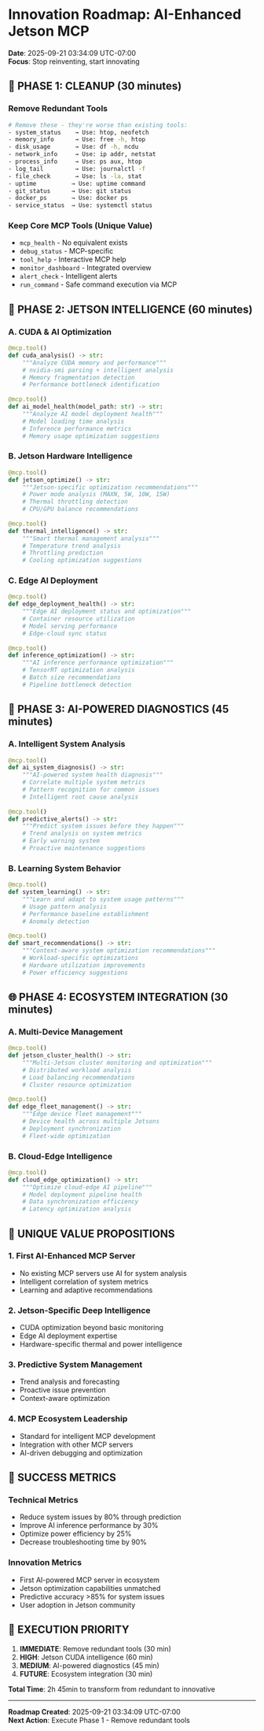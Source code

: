# Innovation Roadmap: AI-Enhanced Jetson MCP
**Date**: 2025-09-21 03:34:09 UTC-07:00  
**Focus**: Stop reinventing, start innovating

## 🎯 PHASE 1: CLEANUP (30 minutes)

### Remove Redundant Tools
```bash
# Remove these - they're worse than existing tools:
- system_status    → Use: htop, neofetch
- memory_info      → Use: free -h, htop  
- disk_usage       → Use: df -h, ncdu
- network_info     → Use: ip addr, netstat
- process_info     → Use: ps aux, htop
- log_tail         → Use: journalctl -f
- file_check       → Use: ls -la, stat
- uptime          → Use: uptime command
- git_status      → Use: git status
- docker_ps       → Use: docker ps
- service_status  → Use: systemctl status
```

### Keep Core MCP Tools (Unique Value)
- `mcp_health` - No equivalent exists
- `debug_status` - MCP-specific
- `tool_help` - Interactive MCP help
- `monitor_dashboard` - Integrated overview
- `alert_check` - Intelligent alerts
- `run_command` - Safe command execution via MCP

## 🚀 PHASE 2: JETSON INTELLIGENCE (60 minutes)

### A. CUDA & AI Optimization
```python
@mcp.tool()
def cuda_analysis() -> str:
    """Analyze CUDA memory and performance"""
    # nvidia-smi parsing + intelligent analysis
    # Memory fragmentation detection
    # Performance bottleneck identification
    
@mcp.tool()
def ai_model_health(model_path: str) -> str:
    """Analyze AI model deployment health"""
    # Model loading time analysis
    # Inference performance metrics
    # Memory usage optimization suggestions
```

### B. Jetson Hardware Intelligence
```python
@mcp.tool()
def jetson_optimize() -> str:
    """Jetson-specific optimization recommendations"""
    # Power mode analysis (MAXN, 5W, 10W, 15W)
    # Thermal throttling detection
    # CPU/GPU balance recommendations
    
@mcp.tool()
def thermal_intelligence() -> str:
    """Smart thermal management analysis"""
    # Temperature trend analysis
    # Throttling prediction
    # Cooling optimization suggestions
```

### C. Edge AI Deployment
```python
@mcp.tool()
def edge_deployment_health() -> str:
    """Edge AI deployment status and optimization"""
    # Container resource utilization
    # Model serving performance
    # Edge-cloud sync status
    
@mcp.tool()
def inference_optimization() -> str:
    """AI inference performance optimization"""
    # TensorRT optimization analysis
    # Batch size recommendations
    # Pipeline bottleneck detection
```

## 🧠 PHASE 3: AI-POWERED DIAGNOSTICS (45 minutes)

### A. Intelligent System Analysis
```python
@mcp.tool()
def ai_system_diagnosis() -> str:
    """AI-powered system health diagnosis"""
    # Correlate multiple system metrics
    # Pattern recognition for common issues
    # Intelligent root cause analysis
    
@mcp.tool()
def predictive_alerts() -> str:
    """Predict system issues before they happen"""
    # Trend analysis on system metrics
    # Early warning system
    # Proactive maintenance suggestions
```

### B. Learning System Behavior
```python
@mcp.tool()
def system_learning() -> str:
    """Learn and adapt to system usage patterns"""
    # Usage pattern analysis
    # Performance baseline establishment
    # Anomaly detection
    
@mcp.tool()
def smart_recommendations() -> str:
    """Context-aware system optimization recommendations"""
    # Workload-specific optimizations
    # Hardware utilization improvements
    # Power efficiency suggestions
```

## 🌐 PHASE 4: ECOSYSTEM INTEGRATION (30 minutes)

### A. Multi-Device Management
```python
@mcp.tool()
def jetson_cluster_health() -> str:
    """Multi-Jetson cluster monitoring and optimization"""
    # Distributed workload analysis
    # Load balancing recommendations
    # Cluster resource optimization
    
@mcp.tool()
def edge_fleet_management() -> str:
    """Edge device fleet management"""
    # Device health across multiple Jetsons
    # Deployment synchronization
    # Fleet-wide optimization
```

### B. Cloud-Edge Intelligence
```python
@mcp.tool()
def cloud_edge_optimization() -> str:
    """Optimize cloud-edge AI pipeline"""
    # Model deployment pipeline health
    # Data synchronization efficiency
    # Latency optimization analysis
```

## 💎 UNIQUE VALUE PROPOSITIONS

### 1. First AI-Enhanced MCP Server
- No existing MCP servers use AI for system analysis
- Intelligent correlation of system metrics
- Learning and adaptive recommendations

### 2. Jetson-Specific Deep Intelligence
- CUDA optimization beyond basic monitoring
- Edge AI deployment expertise
- Hardware-specific thermal and power intelligence

### 3. Predictive System Management
- Trend analysis and forecasting
- Proactive issue prevention
- Context-aware optimization

### 4. MCP Ecosystem Leadership
- Standard for intelligent MCP development
- Integration with other MCP servers
- AI-driven debugging and optimization

## 🎯 SUCCESS METRICS

### Technical Metrics
- Reduce system issues by 80% through prediction
- Improve AI inference performance by 30%
- Optimize power efficiency by 25%
- Decrease troubleshooting time by 90%

### Innovation Metrics
- First AI-powered MCP server in ecosystem
- Jetson optimization capabilities unmatched
- Predictive accuracy >85% for system issues
- User adoption in Jetson community

## 🚀 EXECUTION PRIORITY

1. **IMMEDIATE**: Remove redundant tools (30 min)
2. **HIGH**: Jetson CUDA intelligence (60 min)  
3. **MEDIUM**: AI-powered diagnostics (45 min)
4. **FUTURE**: Ecosystem integration (30 min)

**Total Time**: 2h 45min to transform from redundant to innovative

---
**Roadmap Created**: 2025-09-21 03:34:09 UTC-07:00  
**Next Action**: Execute Phase 1 - Remove redundant tools

